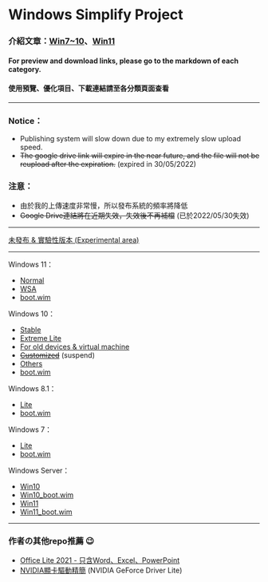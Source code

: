 # Windows Simplify Project

### 介紹文章：[Win7~10](https://home.gamer.com.tw/artwork.php?sn=4971603)、[Win11](https://home.gamer.com.tw/artwork.php?sn=5193340)

#### For preview and download links, please go to the markdown of each category.

#### 使用預覽、優化項目、下載連結請至各分類頁面查看

----

### Notice：
- Publishing system will slow down due to my extremely slow upload speed.
- ~~The google drive link will expire in the near future, and the file will not be reupload after the expiration.~~ (expired in 30/05/2022)

### 注意：
- 由於我的上傳速度非常慢，所以發布系統的頻率將降低
- ~~Google Drive連結將在近期失效，失效後不再補檔~~ (已於2022/05/30失效)

----

[未發布 & 實驗性版本 (Experimental area)](/experimental/README.md)

----

Windows 11：
- [Normal](/11/normal.md)
- [WSA](/11/wsa.md)
- [boot.wim](/11/boot.md)

Windows 10：
- [Stable](/10/stable.md)
- [Extreme Lite](/10/extreme.md)
- [For old devices & virtual machine](/10/old_device.md)
- ~~[Customized](/10/customized.md)~~ (suspend)
- [Others](/10/others.md)
- [boot.wim](/10/boot.md)

Windows 8.1：
- [Lite](/8.1/release.md)
- [boot.wim](/8.1/boot.md)

Windows 7：
- [Lite](/7/release.md)
- [boot.wim](/7/boot.md)

Windows Server：
- [Win10](/server/w10.md)
- [Win10_boot.wim](/server/w10_boot.md)
- [Win11](/server/w11.md)
- [Win11_boot.wim](/server/w11_boot.md)

----

### 作者の其他repo推薦 😉
- [Office Lite 2021 - 只含Word、Excel、PowerPoint](https://github.com/WhatTheBlock/Office-Lite)
- [NVIDIA顯卡驅動精簡](https://github.com/WhatTheBlock/GeForce-Driver-Lite) (NVIDIA GeForce Driver Lite)
